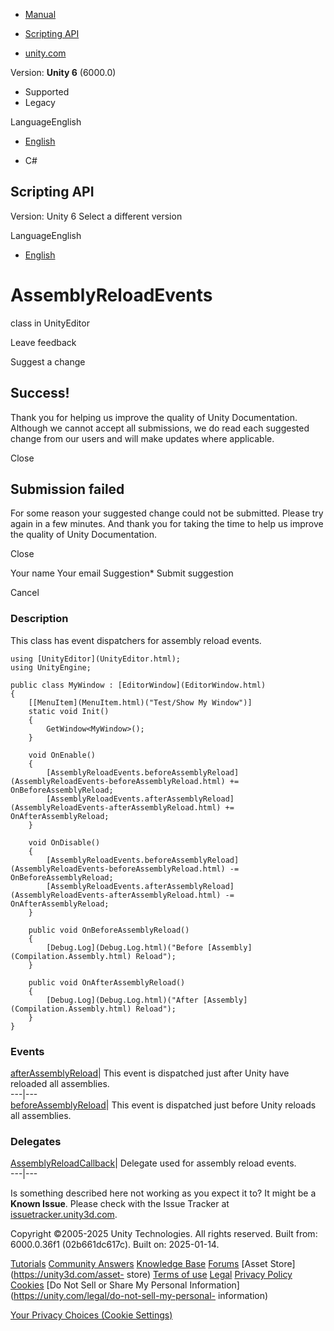 [ ]()

  * [Manual](../Manual/index.html)
  * [Scripting API](../ScriptReference/index.html)

  * [unity.com](https://unity.com/)

Version: **Unity 6** (6000.0)

  * Supported
  * Legacy

LanguageEnglish

  * [English]()

  * C#

[ ](https://docs.unity3d.com)

## Scripting API

Version: Unity 6 Select a different version

LanguageEnglish

  * [English]()

# AssemblyReloadEvents

class in UnityEditor

Leave feedback

Suggest a change

## Success!

Thank you for helping us improve the quality of Unity Documentation. Although
we cannot accept all submissions, we do read each suggested change from our
users and will make updates where applicable.

Close

## Submission failed

For some reason your suggested change could not be submitted. Please <a>try
again</a> in a few minutes. And thank you for taking the time to help us
improve the quality of Unity Documentation.

Close

Your name Your email Suggestion* Submit suggestion

Cancel

[ ]()

### Description

This class has event dispatchers for assembly reload events.

    
    
    using [UnityEditor](UnityEditor.html);
    using UnityEngine;  
      
    public class MyWindow : [EditorWindow](EditorWindow.html)
    {
        [[MenuItem](MenuItem.html)("Test/Show My Window")]
        static void Init()
        {
            GetWindow<MyWindow>();
        }  
      
        void OnEnable()
        {
            [AssemblyReloadEvents.beforeAssemblyReload](AssemblyReloadEvents-beforeAssemblyReload.html) += OnBeforeAssemblyReload;
            [AssemblyReloadEvents.afterAssemblyReload](AssemblyReloadEvents-afterAssemblyReload.html) += OnAfterAssemblyReload;
        }  
      
        void OnDisable()
        {
            [AssemblyReloadEvents.beforeAssemblyReload](AssemblyReloadEvents-beforeAssemblyReload.html) -= OnBeforeAssemblyReload;
            [AssemblyReloadEvents.afterAssemblyReload](AssemblyReloadEvents-afterAssemblyReload.html) -= OnAfterAssemblyReload;
        }  
      
        public void OnBeforeAssemblyReload()
        {
            [Debug.Log](Debug.Log.html)("Before [Assembly](Compilation.Assembly.html) Reload");
        }  
      
        public void OnAfterAssemblyReload()
        {
            [Debug.Log](Debug.Log.html)("After [Assembly](Compilation.Assembly.html) Reload");
        }
    }
    

### Events

[afterAssemblyReload](AssemblyReloadEvents-afterAssemblyReload.html)| This
event is dispatched just after Unity have reloaded all assemblies.  
---|---  
[beforeAssemblyReload](AssemblyReloadEvents-beforeAssemblyReload.html)| This
event is dispatched just before Unity reloads all assemblies.  
  
### Delegates

[AssemblyReloadCallback](AssemblyReloadEvents.AssemblyReloadCallback.html)|
Delegate used for assembly reload events.  
---|---  
  
Is something described here not working as you expect it to? It might be a
**Known Issue**. Please check with the Issue Tracker at
[issuetracker.unity3d.com](https://issuetracker.unity3d.com).

Copyright ©2005-2025 Unity Technologies. All rights reserved. Built from:
6000.0.36f1 (02b661dc617c). Built on: 2025-01-14.

[Tutorials](https://unity3d.com/learn) [Community
Answers](https://answers.unity3d.com) [Knowledge
Base](https://support.unity3d.com/hc/en-us)
[Forums](https://forum.unity3d.com) [Asset Store](https://unity3d.com/asset-
store) [Terms of use](https://docs.unity3d.com/Manual/TermsOfUse.html)
[Legal](https://unity.com/legal) [Privacy
Policy](https://unity.com/legal/privacy-policy)
[Cookies](https://unity.com/legal/cookie-policy) [Do Not Sell or Share My
Personal Information](https://unity.com/legal/do-not-sell-my-personal-
information)

[Your Privacy Choices (Cookie Settings)](javascript:void\(0\);)

